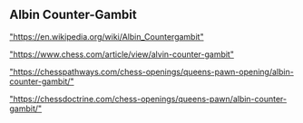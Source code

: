 <h2>Albin Counter-Gambit</h2>
<p><a href="https://en.wikipedia.org/wiki/Albin_Countergambit">"https://en.wikipedia.org/wiki/Albin_Countergambit"</a></p>

<p><a href="https://www.chess.com/article/view/alvin-counter-gambit">"https://www.chess.com/article/view/alvin-counter-gambit"</a></p>

<p><a href="https://chesspathways.com/chess-openings/queens-pawn-opening/albin-counter-gambit/">"https://chesspathways.com/chess-openings/queens-pawn-opening/albin-counter-gambit/"</a></p>

<p><a href="https://chessdoctrine.com/chess-openings/queens-pawn/albin-counter-gambit/">"https://chessdoctrine.com/chess-openings/queens-pawn/albin-counter-gambit/"</a></p>

